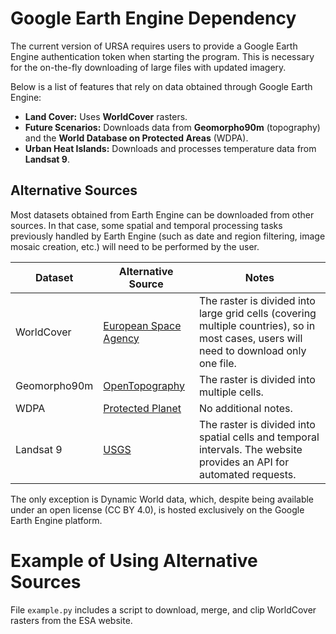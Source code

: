 # Google Earth Engine Dependency

The current version of URSA requires users to provide a Google Earth Engine authentication token when starting the program. This is necessary for the on-the-fly downloading of large files with updated imagery.

Below is a list of features that rely on data obtained through Google Earth Engine:

- **Land Cover:** Uses **WorldCover** rasters.
- **Future Scenarios:** Downloads data from **Geomorpho90m** (topography) and the **World Database on Protected Areas** (WDPA).
- **Urban Heat Islands:** Downloads and processes temperature data from **Landsat 9**.

## Alternative Sources

Most datasets obtained from Earth Engine can be downloaded from other sources. In that case, some spatial and temporal processing tasks previously handled by Earth Engine (such as date and region filtering, image mosaic creation, etc.) will need to be performed by the user.


| **Dataset**  | **Alternative Source** | **Notes** |
|-------------|----------------------|-----------|
| WorldCover  | [European Space Agency](https://esa-worldcover.org/en) | The raster is divided into large grid cells (covering multiple countries), so in most cases, users will need to download only one file. |
| Geomorpho90m | [OpenTopography](https://portal.opentopography.org/dataspace/dataset?opentopoID=OTDS.012020.4326.1) | The raster is divided into multiple cells. |
| WDPA | [Protected Planet](https://www.protectedplanet.net/en/thematic-areas/wdpa) | No additional notes. |
| Landsat 9 | [USGS](https://earthexplorer.usgs.gov/) | The raster is divided into spatial cells and temporal intervals. The website provides an API for automated requests. |

The only exception is Dynamic World data, which, despite being available under an open license (CC BY 4.0), is hosted exclusively on the Google Earth Engine platform.

# Example of Using Alternative Sources

File `example.py` includes a script to download, merge, and clip WorldCover rasters from the ESA website. 
